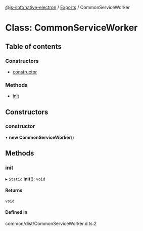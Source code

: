 [@js-soft/native-electron](../README.md) / [Exports](../modules.md) / CommonServiceWorker

# Class: CommonServiceWorker

## Table of contents

### Constructors

- [constructor](CommonServiceWorker.md#constructor)

### Methods

- [init](CommonServiceWorker.md#init)

## Constructors

### constructor

• **new CommonServiceWorker**()

## Methods

### init

▸ `Static` **init**(): `void`

#### Returns

`void`

#### Defined in

common/dist/CommonServiceWorker.d.ts:2
